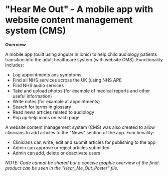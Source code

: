 # "Hear Me Out" - A mobile app with website content management system (CMS)

**Overview**

A mobile app (built using angular in Ionic) to help child audiology patients transition into the adult healthcare system (with website CMS). Functionality includes:
* Log appointments ans symptoms
* Find all NHS services across the UK (using NHS API)
* Find NHS audio services
* Take and upload photos (for example of medical reports and other useful information)
* Write notes (for example at appointments)
* Search for terms in glossary
* Read news articles related to audiology
* Pop up help icons on each page

A website content management system (CMS) was also created to allow clinicians to add articles to the "News" section of the app. Functionality:
* Clinicians can write, edit and submit articles for publishing to the app
* Admin can approve or reject articles submitted
* Admin can add, delete or deactivate users

*NOTE: Code cannot be shared but a concise graphic overview of the final product can be seen in the "Hear_Me_Out_Poster" file.*

